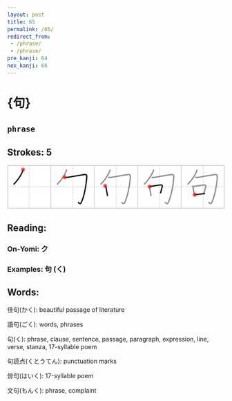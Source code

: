 ```yaml
---
layout: post
title: 65
permalink: /65/
redirect_from:
 - /phrase/
 - /phrase/
pre_kanji: 64
nex_kanji: 66
---
```


# {句}

## `phrase`

## Strokes: 5

<div class="stroke"><img src="../images/E58FA5.png" /></div>

## Reading:

### On-Yomi: ク

### Examples: 句 (く)

## Words:

佳句(かく): beautiful passage of literature

語句(ごく): words, phrases

句(く): phrase, clause, sentence, passage, paragraph, expression, line, verse, stanza, 17-syllable poem

句読点(くとうてん): punctuation marks

俳句(はいく): 17-syllable poem

文句(もんく): phrase, complaint

